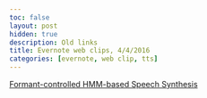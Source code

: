 ```yaml
---
toc: false
layout: post
hidden: true
description: Old links
title: Evernote web clips, 4/4/2016
categories: [evernote, web clip, tts]
---
```


[Formant-controlled HMM-based Speech Synthesis](http://www.cstr.ed.ac.uk/downloads/publications/2011/IS110769.pdf)
